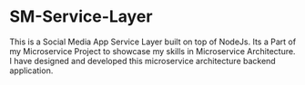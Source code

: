 # SM-Service-Layer
This is a Social Media App Service Layer built on top of NodeJs. Its a Part of my Microservice Project to showcase my skills in Microservice Architecture. I have designed and developed this microservice architecture backend application.
